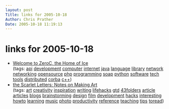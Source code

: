 ```yaml
---
layout: post
Title: links for 2005-10-18  
Author: Chris Prather
Date: 2005-10-18 11:19:13
---
```


# links for 2005-10-18
<ul class="delicious">
	<li>
		<div class="delicious-link"><a href="http://www.zeroc.com/index.html">Welcome to ZeroC, the Home of Ice</a></div>
		<div class="delicious-tags">(tags: <a href="http://del.icio.us/perigrin/api">api</a> <a href="http://del.icio.us/perigrin/development">development</a> <a href="http://del.icio.us/perigrin/computer">computer</a> <a href="http://del.icio.us/perigrin/internet">internet</a> <a href="http://del.icio.us/perigrin/java">java</a> <a href="http://del.icio.us/perigrin/language">language</a> <a href="http://del.icio.us/perigrin/library">library</a> <a href="http://del.icio.us/perigrin/network">network</a> <a href="http://del.icio.us/perigrin/networking">networking</a> <a href="http://del.icio.us/perigrin/opensource">opensource</a> <a href="http://del.icio.us/perigrin/php">php</a> <a href="http://del.icio.us/perigrin/programming">programming</a> <a href="http://del.icio.us/perigrin/soap">soap</a> <a href="http://del.icio.us/perigrin/python">python</a> <a href="http://del.icio.us/perigrin/software">software</a> <a href="http://del.icio.us/perigrin/tech">tech</a> <a href="http://del.icio.us/perigrin/tools">tools</a> <a href="http://del.icio.us/perigrin/distributed">distributed</a> <a href="http://del.icio.us/perigrin/corba">corba</a> <a href="http://del.icio.us/perigrin/c++">c++</a>)</div>
	</li>
	<li>
		<div class="delicious-link"><a href="http://www.scarletstarstudios.com/blog/archives/2005/09/notes_on_making.html">the Scarlet Letters: Notes on Making Art</a></div>
		<div class="delicious-tags">(tags: <a href="http://del.icio.us/perigrin/art">art</a> <a href="http://del.icio.us/perigrin/creativity">creativity</a> <a href="http://del.icio.us/perigrin/inspiration">inspiration</a> <a href="http://del.icio.us/perigrin/writing">writing</a> <a href="http://del.icio.us/perigrin/lifehacks">lifehacks</a> <a href="http://del.icio.us/perigrin/gtd">gtd</a> <a href="http://del.icio.us/perigrin/43folders">43folders</a> <a href="http://del.icio.us/perigrin/article">article</a> <a href="http://del.icio.us/perigrin/articles">articles</a> <a href="http://del.icio.us/perigrin/blogs">blogs</a> <a href="http://del.icio.us/perigrin/brainstorming">brainstorming</a> <a href="http://del.icio.us/perigrin/design">design</a> <a href="http://del.icio.us/perigrin/film">film</a> <a href="http://del.icio.us/perigrin/development">development</a> <a href="http://del.icio.us/perigrin/hacks">hacks</a> <a href="http://del.icio.us/perigrin/interesting">interesting</a> <a href="http://del.icio.us/perigrin/howto">howto</a> <a href="http://del.icio.us/perigrin/learning">learning</a> <a href="http://del.icio.us/perigrin/music">music</a> <a href="http://del.icio.us/perigrin/photo">photo</a> <a href="http://del.icio.us/perigrin/productivity">productivity</a> <a href="http://del.icio.us/perigrin/reference">reference</a> <a href="http://del.icio.us/perigrin/teaching">teaching</a> <a href="http://del.icio.us/perigrin/tips">tips</a> <a href="http://del.icio.us/perigrin/toread">toread</a>)</div>
	</li>
</ul>

